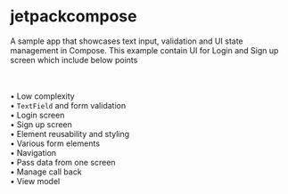 # jetpackcompose
A sample app that showcases text input, validation and UI state management in Compose.
This example contain UI for Login and Sign up screen which include below points

<br><br>• Low complexity<br>• `TextField` and form validation<br>• Login screen <br>• Sign up screen <br>• Element reusability and styling<br>• Various form elements <br>• Navigation <br>• Pass data from one screen <br>• Manage call back<br>• View model
